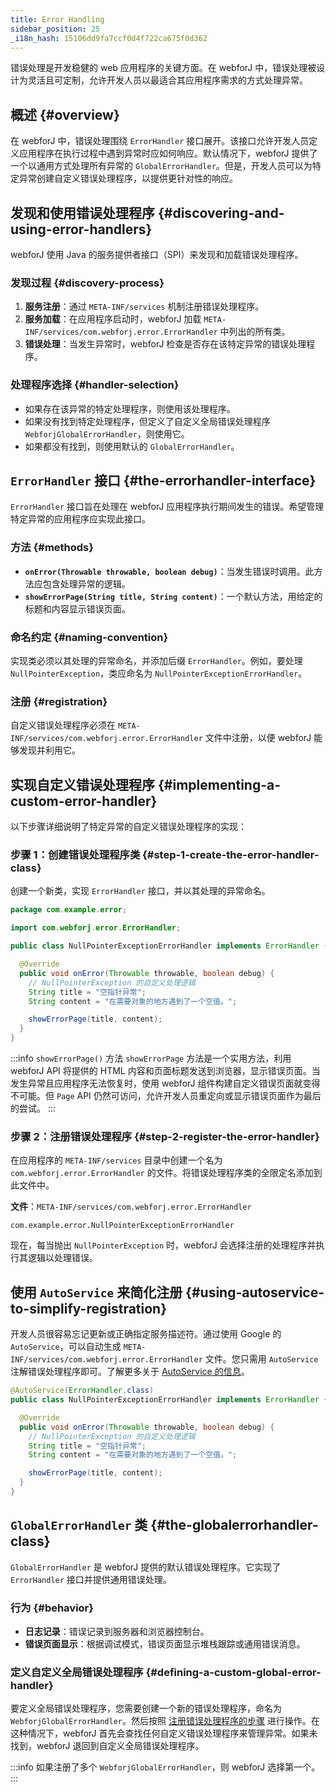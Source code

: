 ```yaml
---
title: Error Handling
sidebar_position: 25
_i18n_hash: 15106dd9fa7ccf0d4f722ca675f0d362
---
```

错误处理是开发稳健的 web 应用程序的关键方面。在 webforJ 中，错误处理被设计为灵活且可定制，允许开发人员以最适合其应用程序需求的方式处理异常。

## 概述 {#overview}

在 webforJ 中，错误处理围绕 `ErrorHandler` 接口展开。该接口允许开发人员定义应用程序在执行过程中遇到异常时应如何响应。默认情况下，webforJ 提供了一个以通用方式处理所有异常的 `GlobalErrorHandler`。但是，开发人员可以为特定异常创建自定义错误处理程序，以提供更针对性的响应。

## 发现和使用错误处理程序 {#discovering-and-using-error-handlers}

webforJ 使用 Java 的服务提供者接口（SPI）来发现和加载错误处理程序。

### 发现过程 {#discovery-process}

1. **服务注册**：通过 `META-INF/services` 机制注册错误处理程序。
2. **服务加载**：在应用程序启动时，webforJ 加载 `META-INF/services/com.webforj.error.ErrorHandler` 中列出的所有类。
3. **错误处理**：当发生异常时，webforJ 检查是否存在该特定异常的错误处理程序。

### 处理程序选择 {#handler-selection}

- 如果存在该异常的特定处理程序，则使用该处理程序。
- 如果没有找到特定处理程序，但定义了自定义全局错误处理程序 `WebforjGlobalErrorHandler`，则使用它。
- 如果都没有找到，则使用默认的 `GlobalErrorHandler`。

## `ErrorHandler` 接口 {#the-errorhandler-interface}

`ErrorHandler` 接口旨在处理在 webforJ 应用程序执行期间发生的错误。希望管理特定异常的应用程序应实现此接口。

### 方法 {#methods}

- **`onError(Throwable throwable, boolean debug)`**：当发生错误时调用。此方法应包含处理异常的逻辑。
- **`showErrorPage(String title, String content)`**：一个默认方法，用给定的标题和内容显示错误页面。

### 命名约定 {#naming-convention}

实现类必须以其处理的异常命名，并添加后缀 `ErrorHandler`。例如，要处理 `NullPointerException`，类应命名为 `NullPointerExceptionErrorHandler`。

### 注册 {#registration}

自定义错误处理程序必须在 `META-INF/services/com.webforj.error.ErrorHandler` 文件中注册，以便 webforJ 能够发现并利用它。

## 实现自定义错误处理程序 {#implementing-a-custom-error-handler}

以下步骤详细说明了特定异常的自定义错误处理程序的实现：

### 步骤 1：创建错误处理程序类 {#step-1-create-the-error-handler-class}

创建一个新类，实现 `ErrorHandler` 接口，并以其处理的异常命名。

```java
package com.example.error;

import com.webforj.error.ErrorHandler;

public class NullPointerExceptionErrorHandler implements ErrorHandler {

  @Override
  public void onError(Throwable throwable, boolean debug) {
    // NullPointerException 的自定义处理逻辑
    String title = "空指针异常";
    String content = "在需要对象的地方遇到了一个空值。";

    showErrorPage(title, content);
  }
}
```

:::info `showErrorPage()` 方法
`showErrorPage` 方法是一个实用方法，利用 webforJ API 将提供的 HTML 内容和页面标题发送到浏览器，显示错误页面。当发生异常且应用程序无法恢复时，使用 webforJ 组件构建自定义错误页面就变得不可能。但 `Page` API 仍然可访问，允许开发人员重定向或显示错误页面作为最后的尝试。
:::

### 步骤 2：注册错误处理程序 {#step-2-register-the-error-handler}

在应用程序的 `META-INF/services` 目录中创建一个名为 `com.webforj.error.ErrorHandler` 的文件。将错误处理程序类的全限定名添加到此文件中。

**文件**：`META-INF/services/com.webforj.error.ErrorHandler`

```
com.example.error.NullPointerExceptionErrorHandler
```

现在，每当抛出 `NullPointerException` 时，webforJ 会选择注册的处理程序并执行其逻辑以处理错误。

## 使用 `AutoService` 来简化注册 {#using-autoservice-to-simplify-registration}

开发人员很容易忘记更新或正确指定服务描述符。通过使用 Google 的 `AutoService`，可以自动生成 `META-INF/services/com.webforj.error.ErrorHandler` 文件。您只需用 `AutoService` 注解错误处理程序即可。了解更多关于 [AutoService 的信息](https://github.com/google/auto/blob/main/service/README.md)。

```java
@AutoService(ErrorHandler.class)
public class NullPointerExceptionErrorHandler implements ErrorHandler {

  @Override
  public void onError(Throwable throwable, boolean debug) {
    // NullPointerException 的自定义处理逻辑
    String title = "空指针异常";
    String content = "在需要对象的地方遇到了一个空值。";

    showErrorPage(title, content);
  }
}
```

## `GlobalErrorHandler` 类 {#the-globalerrorhandler-class}

`GlobalErrorHandler` 是 webforJ 提供的默认错误处理程序。它实现了 `ErrorHandler` 接口并提供通用错误处理。

### 行为 {#behavior}

- **日志记录**：错误记录到服务器和浏览器控制台。
- **错误页面显示**：根据调试模式，错误页面显示堆栈跟踪或通用错误消息。

### 定义自定义全局错误处理程序 {#defining-a-custom-global-error-handler}

要定义全局错误处理程序，您需要创建一个新的错误处理程序，命名为 `WebforjGlobalErrorHandler`。然后按照 [注册错误处理程序的步骤](#step-2-register-the-error-handler) 进行操作。在这种情况下，webforJ 首先会查找任何自定义错误处理程序来管理异常。如果未找到，webforJ 退回到自定义全局错误处理程序。

:::info
如果注册了多个 `WebforjGlobalErrorHandler`，则 webforJ 选择第一个。
:::
